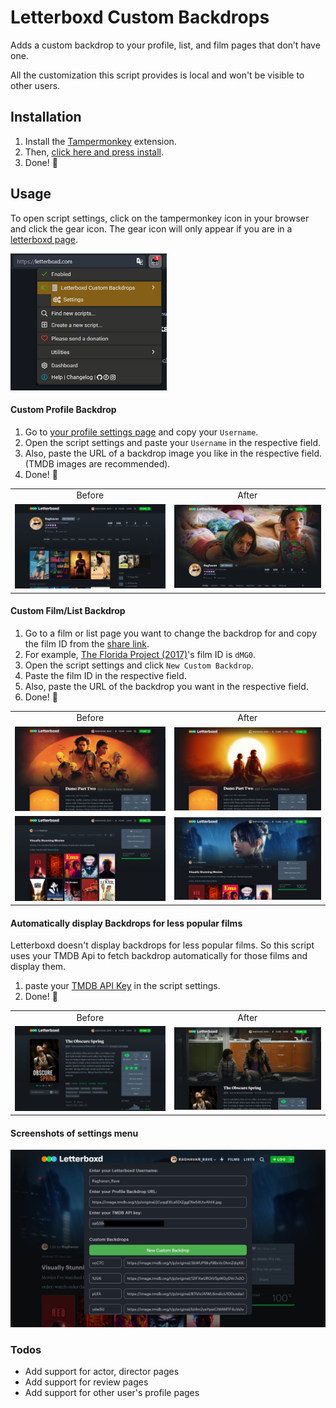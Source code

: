 # Letterboxd Custom Backdrops

Adds a custom backdrop to your profile, list, and film pages that don’t have one.

All the customization this script provides is local and won't be visible to other users.

## Installation

1. Install the [Tampermonkey](https://chromewebstore.google.com/detail/tampermonkey/dhdgffkkebhmkfjojejmpbldmpobfkfo?hl=en) extension.
2. Then, [click here and press install](https://tetrax-10.github.io/letterboxd-custom-backdrops/lcb.user.js).
3. Done! 🎉

## Usage

To open script settings, click on the tampermonkey icon in your browser and click the gear icon. The gear icon will only appear if you are in a [letterboxd page](https://letterboxd.com/).

<img alt="open script settings" src="https://raw.githubusercontent.com/Tetrax-10/letterboxd-custom-backdrops/main/screenshots/script_settings.jpg" style="width: 250px;">

#### Custom Profile Backdrop

1. Go to [your profile settings page](https://letterboxd.com/settings/) and copy your `Username`.
2. Open the script settings and paste your `Username` in the respective field.
3. Also, paste the URL of a backdrop image you like in the respective field. (TMDB images are recommended).
4. Done! 🎉

<table>
  <tr align="center">
    <td>Before</td>
    <td>After</td>
  </tr>
  <tr align="center">
    <td>
      <img alt="Before" src="https://raw.githubusercontent.com/Tetrax-10/letterboxd-custom-backdrops/main/screenshots/profile_before.jpg" style="width: 400px;">
    </td>
    <td>
      <img alt="After" src="https://raw.githubusercontent.com/Tetrax-10/letterboxd-custom-backdrops/main/screenshots/profile_after.jpg" style="width: 400px;">
    </td>
  </tr>
</table>

#### Custom Film/List Backdrop

1. Go to a film or list page you want to change the backdrop for and copy the film ID from the [share link](https://raw.githubusercontent.com/Tetrax-10/letterboxd-custom-backdrops/main/screenshots/share.jpg).
2. For example, [The Florida Project (2017)](https://letterboxd.com/film/the-florida-project/)'s film ID is `dMG0`.
3. Open the script settings and click `New Custom Backdrop`.
4. Paste the film ID in the respective field.
5. Also, paste the URL of the backdrop you want in the respective field.
6. Done! 🎉

<table>
  <tr align="center">
    <td>Before</td>
    <td>After</td>
  </tr>
  <tr align="center">
    <td>
      <img alt="Before" src="https://raw.githubusercontent.com/Tetrax-10/letterboxd-custom-backdrops/main/screenshots/custom_film_before.jpg" style="width: 400px;">
    </td>
    <td>
      <img alt="After" src="https://raw.githubusercontent.com/Tetrax-10/letterboxd-custom-backdrops/main/screenshots/custom_film_after.jpg" style="width: 400px;">
    </td>
  </tr>
    <tr align="center">
    <td>
      <img alt="Before" src="https://raw.githubusercontent.com/Tetrax-10/letterboxd-custom-backdrops/main/screenshots/list_before.jpg" style="width: 400px;">
    </td>
    <td>
      <img alt="After" src="https://raw.githubusercontent.com/Tetrax-10/letterboxd-custom-backdrops/main/screenshots/list_after.jpg" style="width: 400px;">
    </td>
  </tr>
</table>

#### Automatically display Backdrops for less popular films

Letterboxd doesn't display backdrops for less popular films. So this script uses your TMDB Api to fetch backdrop automatically for those films and display them.

1. paste your [TMDB API Key](https://www.themoviedb.org/settings/api) in the script settings.
2. Done! 🎉

<table>
  <tr align="center">
    <td>Before</td>
    <td>After</td>
  </tr>
  <tr align="center">
    <td>
      <img alt="Before" src="https://raw.githubusercontent.com/Tetrax-10/letterboxd-custom-backdrops/main/screenshots/film_before.jpg" style="width: 400px;">
    </td>
    <td>
      <img alt="After" src="https://raw.githubusercontent.com/Tetrax-10/letterboxd-custom-backdrops/main/screenshots/film_after.jpg" style="width: 400px;">
    </td>
  </tr>
</table>

#### Screenshots of settings menu

![settings menu](https://raw.githubusercontent.com/Tetrax-10/letterboxd-custom-backdrops/main/screenshots/settings_menu.jpg)

### Todos

-   Add support for actor, director pages
-   Add support for review pages
-   Add support for other user's profile pages
